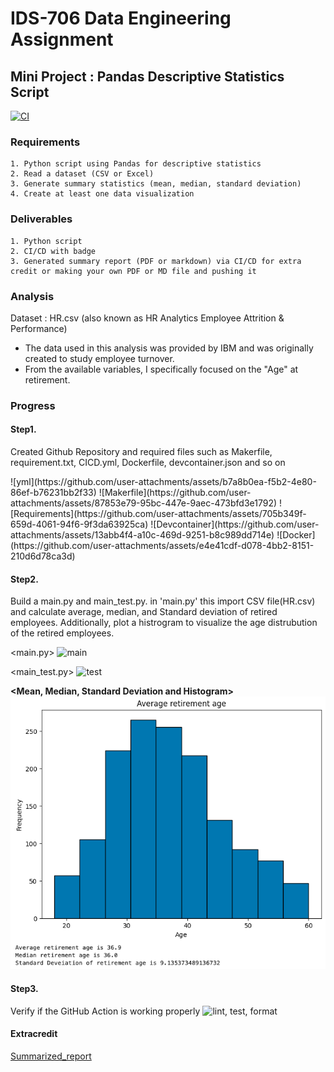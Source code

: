 # IDS-706 Data Engineering Assignment
## Mini Project : Pandas Descriptive Statistics Script

[![CI](https://github.com/nogibjj/Mini_PJT_2_Pandas_ISL/actions/workflows/CICD.yml/badge.svg)](https://github.com/nogibjj/Mini_PJT_2_Pandas_ISL/actions/workflows/CICD.yml)

### Requirements
    1. Python script using Pandas for descriptive statistics
    2. Read a dataset (CSV or Excel)
    3. Generate summary statistics (mean, median, standard deviation)
    4. Create at least one data visualization

### Deliverables
    1. Python script 
    2. CI/CD with badge
    3. Generated summary report (PDF or markdown) via CI/CD for extra credit or making your own PDF or MD file and pushing it

### Analysis
Dataset : HR.csv (also known as HR Analytics Employee Attrition & Performance)
 - The data used in this analysis was provided by IBM and was originally created to study employee turnover.
 - From the available variables, I specifically focused on the "Age" at retirement.

### Progress
#### Step1. 
Created Github Repository and required files such as Makerfile, requirement.txt, CICD.yml, Dockerfile, devcontainer.json and so on

<YAML> 
 ![yml](https://github.com/user-attachments/assets/b7a8b0ea-f5b2-4e80-86ef-b76231bb2f33)

<Makerfile>
 ![Makerfile](https://github.com/user-attachments/assets/87853e79-95bc-447e-9aec-473bfd3e1792)

<Requirements>
 ![Requirements](https://github.com/user-attachments/assets/705b349f-659d-4061-94f6-9f3da63925ca)

<Devcontainer>
 ![Devcontainer](https://github.com/user-attachments/assets/13abb4f4-a10c-469d-9251-b8c989dd714e)

<Docker>
 ![Docker](https://github.com/user-attachments/assets/e4e41cdf-d078-4bb2-8151-210d6d78ca3d)

#### Step2. 
Build a main.py and main_test.py. in 'main.py' this import CSV file(HR.csv) and calculate average, median, and Standard deviation of retired employees. Additionally, plot a histrogram to visualize the age distrubution of the retired employees.

<main.py>
![main](https://github.com/user-attachments/assets/213bba61-2af9-4116-8ea2-d5ebaee3db4f)

<main_test.py>
![test](https://github.com/user-attachments/assets/b3589147-68d2-40e8-a4f2-6545d5f88798)

**<Mean, Median, Standard Deviation and Histogram>**
![mean, median, std and histogram](image.png)


#### Step3. 
Verify if the GitHub Action is working properly
<img width="1094" alt="lint, test, format" src="https://github.com/user-attachments/assets/e262feef-059f-47e7-922f-a5c918fcda3e">

#### Extracredit
[Summarized_report](main_report_pd.pdf)
